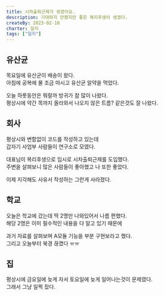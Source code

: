 ```yaml
---
title: 시차출퇴근제가 생겼어요.
description: 기대하지 안했지만 좋은 복리후생이 생겼다.
createBy: 2023-02-10
charter: 일지
tags: ["일지"]
---
```


## 유산균

목요일에 유산균이 배송이 왔다.  
아침에 공복에 물 조금 마시고 유산균 알약을 먹었다.

오늘 하룻동안은 뭐랄까 방귀가 참 많이 나왔다.  
평상시에 약간 목까지 올라와서 나오지 않은 트름? 같은것도 잘 나왔다.

## 회사

평상시와 변함없이 코드를 작성하고 있는데  
갑자기 사업부 사람들이 연구소로 모였다.

대표님이 복리후생으로 임시로 시차출퇴근제를 도입했다.  
주변을 살펴보니 많은 사람들이 좋아했고 나 또한 좋았다.

이제 지각해도 사유서 작성하는 그런게 사라졌다.

## 학교

오늘은 학교에 갔는데 딱 2명만 나와있어서 나름 편했다.  
해당 2명은 이미 필수적인 내용을 다 알고 있기 때문에

과거 자료를 살펴보며 A모듈 기능을 부분 구현보라고 했다.  
그리고 오늘부터 북경 끊켰다 ㅠㅠ

## 집

평상시에 금요일에 늦게 자서 토요일에 늦게 일어나는것이 문제였다.  
그래서 그냥 일찍 잤다.
